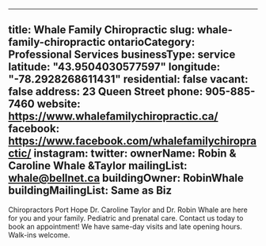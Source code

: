
---
title: Whale Family Chiropractic
slug: whale-family-chiropractic
ontarioCategory: Professional Services
businessType: service
latitude: "43.9504030577597"
longitude: "-78.2928268611431"
residential: false
vacant: false
address: 23 Queen Street
phone: 905-885-7460
website: https://www.whalefamilychiropractic.ca/
facebook: https://www.facebook.com/whalefamilychiropractic/
instagram: 
twitter: 
ownerName: Robin & Caroline  Whale &Taylor
mailingList: whale@bellnet.ca 
buildingOwner: RobinWhale
buildingMailingList: Same as Biz
---
Chiropractors Port Hope Dr. Caroline Taylor and Dr. Robin Whale are here for you and your family. Pediatric and prenatal care. Contact us today to book an appointment! We have same-day visits and late opening hours. Walk-ins welcome.

